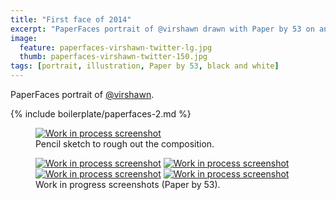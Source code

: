 ```yaml
---
title: "First face of 2014"
excerpt: "PaperFaces portrait of @virshawn drawn with Paper by 53 on an iPad."
image: 
  feature: paperfaces-virshawn-twitter-lg.jpg
  thumb: paperfaces-virshawn-twitter-150.jpg
tags: [portrait, illustration, Paper by 53, black and white]
---
```


PaperFaces portrait of [@virshawn](http://twitter.com/virshawn).

{% include boilerplate/paperfaces-2.md %}

<figure>
	<a href="{{ site.url }}/assets/images/paperfaces-virshawn-process-1-lg.jpg"><img src="{{ site.url }}/assets/images/paperfaces-virshawn-process-1-750.jpg" alt="Work in process screenshot"></a>
	<figcaption>Pencil sketch to rough out the composition.</figcaption>
</figure>

<figure class="half">
	<a href="{{ site.url }}/assets/images/paperfaces-virshawn-process-2-lg.jpg"><img src="{{ site.url }}/assets/images/paperfaces-virshawn-process-2-600.jpg" alt="Work in process screenshot"></a>
	<a href="{{ site.url }}/assets/images/paperfaces-virshawn-process-3-lg.jpg"><img src="{{ site.url }}/assets/images/paperfaces-virshawn-process-3-600.jpg" alt="Work in process screenshot"></a>
	<a href="{{ site.url }}/assets/images/paperfaces-virshawn-process-4-lg.jpg"><img src="{{ site.url }}/assets/images/paperfaces-virshawn-process-4-600.jpg" alt="Work in process screenshot"></a>
	<a href="{{ site.url }}/assets/images/paperfaces-virshawn-process-5-lg.jpg"><img src="{{ site.url }}/assets/images/paperfaces-virshawn-process-5-600.jpg" alt="Work in process screenshot"></a>
	<figcaption>Work in progress screenshots (Paper by 53).</figcaption>
</figure>